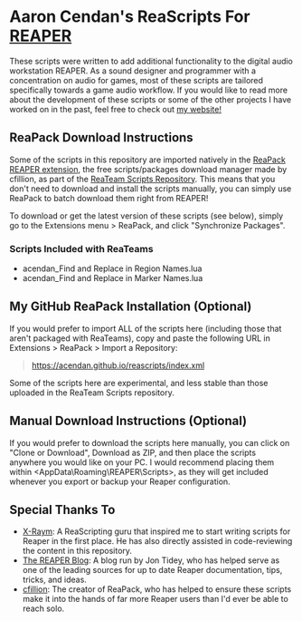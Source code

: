# Aaron Cendan's ReaScripts For [REAPER](https://reaper.fm)
These scripts were written to add additional functionality to the digital audio workstation REAPER. As a sound designer and programmer with a concentration on audio for games, most of these scripts are tailored specifically towards a game audio workflow. If you would like to read more about the development of these scripts or some of the other projects I have worked on in the past, feel free to check out [my website!](https://www.aaroncendan.me/)

## ReaPack Download Instructions
Some of the scripts in this repository are imported natively in the [ReaPack REAPER extension](https://reapack.com/), the free scripts/packages download manager made by cfillion, as part of the [ReaTeam Scripts Repository](https://github.com/ReaTeam/ReaScripts). This means that you don't need to download and install the scripts manually, you can simply use ReaPack to batch download them right from REAPER!

To download or get the latest version of these scripts (see below), simply go to the Extensions menu > ReaPack, and click "Synchronize Packages".

### Scripts Included with ReaTeams
- acendan_Find and Replace in Region Names.lua
- acendan_Find and Replace in Marker Names.lua

## My GitHub ReaPack Installation (Optional)
If you would prefer to import ALL of the scripts here (including those that aren't packaged with ReaTeams), copy and paste the following URL in Extensions > ReaPack > Import a Repository:
> https://acendan.github.io/reascripts/index.xml

Some of the scripts here are experimental, and less stable than those uploaded in the ReaTeam Scripts repository. 

## Manual Download Instructions (Optional)
If you would prefer to download the scripts here manually, you can click on "Clone or Download", Download as ZIP, and then place the scripts anywhere you would like on your PC. I would recommend placing them within <AppData\Roaming\REAPER\Scripts\>, as they will get included whenever you export or backup your Reaper configuration.

## Special Thanks To
- [X-Raym](https://www.extremraym.com/en/): A ReaScripting guru that inspired me to start writing scripts for Reaper in the first place. He has also directly assisted in code-reviewing the content in this repository.
- [The REAPER Blog](https://reaperblog.net/): A blog run by Jon Tidey, who has helped serve as one of the leading sources for up to date Reaper documentation, tips, tricks, and ideas.
- [cfillion](https://cfillion.ca/): The creator of ReaPack, who has helped to ensure these scripts make it into the hands of far more Reaper users than I'd ever be able to reach solo.
